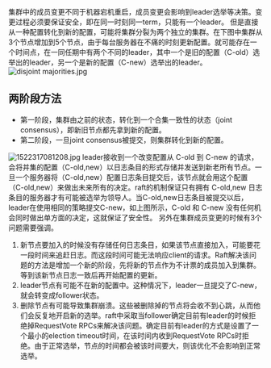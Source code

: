 集群中的成员变更不同于机器宕机重启，成员变更会影响到leader选举等决策。变更过程必须要保证安全，即在同一时刻同一term，只能有一个leader。
但是直接从一种配置转化到新的配置，可能将集群分裂为两个独立的集群。在下图中集群从3个节点增加到5个节点，由于每台服务器在不痛的时刻更新配置。就可能存在一个时间点，在一同任期中有两个不同的leader，其中一个是旧的配置（C-old）选举出的leader，另一个是新的配置（C-new）选举出的leader。
![disjoint majorities.jpg](https://upload-images.jianshu.io/upload_images/9290815-0f19b10f9d80218a.jpg?imageMogr2/auto-orient/strip%7CimageView2/2/w/1240)
## 两阶段方法
- 第一阶段，集群由之前的状态，转化到一个合集一致性的状态（joint consensus），即新旧节点都先拿到新的配置。
- 第二阶段，一旦joint consensus被提交，则集群转化到新的配置。

![1522317081208.jpg](https://upload-images.jianshu.io/upload_images/9290815-3cb2aeef9eb758e5.jpg?imageMogr2/auto-orient/strip%7CimageView2/2/w/1240)
leader接收到一个改变配置从 C-old 到 C-new 的请求，会将并集的配置（C-old,new）以日志条目的形式存储并发送到新老所有节点。一旦一个服务器将（C-old,new）配置日志条目提交后，该节点就会用这个配置（C-old,new）来做出未来所有的决定。raft的机制保证只有拥有 C-old,new 日志条目的服务器才有可能被选举为领导人。当C-old,new日志条目被提交以后，leader在使用相同的策略提交C-new，如上图所示，C-old 和 C-new 没有任何机会同时做出单方面的决定，这就保证了安全性。
另外在集群成员变更的时候有3个问题需要强调。
1. 新节点要加入的时候没有存储任何日志条目，如果该节点直接加入，可能要花一段时间来追赶日志。而这段时间可能无法响应client的请求。Raft解决该问题的方法是增加一个新的阶段，先将新的节点作为不计票的成员加入到集群。等到该新节点日志一致后再开始配置的更新。
2. leader节点有可能不在新的配置中。这种情况下，leader一旦提交了C-new，就会转变成follower状态。
3. 删除节点有可能导致集群崩溃。这些被删除掉的节点将会收不到心跳，从而他们会反复地开启新的选举。raft中采取当follower确定目前有leader的时候拒绝掉RequestVote RPCs来解决该问题。确定目前有leader的方式是设置了一个最小的election timeout时间，在该时间内收到RequestVote RPCs时拒绝。由于正常选举，节点的时间都会被该时间要大，则该优化不会影响到正常选举。



